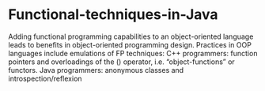 # Functional-techniques-in-Java
Adding functional programming capabilities
to an object-oriented language leads to
benefits in object-oriented programming
design.
Practices in OOP languages include emulations of
FP techniques:
C++ programmers: function pointers and
overloadings of the () operator, i.e.
“object-functions” or functors.
Java programmers: anonymous classes and
introspection/reflexion
